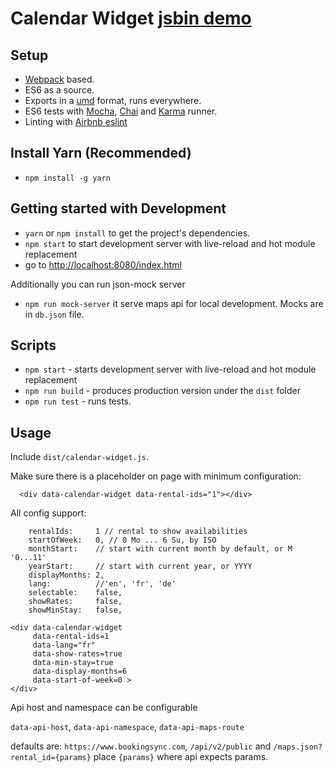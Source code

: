 # Calendar Widget [jsbin demo](http://jsbin.com/tiqicahupu/edit?js,output)

## Setup
* [Webpack](webpack.github.io) based.
* ES6 as a source.
* Exports in a [umd](https://github.com/umdjs/umd) format, runs everywhere.
* ES6 tests with [Mocha](http://mochajs.org/), [Chai](http://chaijs.com/) and [Karma](https://karma-runner.github.io/1.0/index.html) runner.
* Linting with [Airbnb eslint](https://github.com/airbnb/javascript/tree/master/packages/eslint-config-airbnb-base)

## Install Yarn (Recommended)
* `npm install -g yarn`

## Getting started with Development
* `yarn` or `npm install` to get the project's dependencies.
* `npm start` to start development server with live-reload and hot module replacement
* go to [http://localhost:8080/index.html](http://localhost:8080/index.html)

Additionally you can run json-mock server
* `npm run mock-server` it serve maps api for local development. Mocks are in `db.json` file.

## Scripts
* `npm start` - starts development server with live-reload and hot module replacement
* `npm run build` - produces production version under the `dist` folder
* `npm run test` - runs tests.


## Usage

Include `dist/calendar-widget.js`.

Make sure there is a placeholder on page with minimum configuration:
```
  <div data-calendar-widget data-rental-ids="1"></div>
```

All config support:
 
```
    rentalIds:     1 // rental to show availabilities
    startOfWeek:   0, // 0 Mo ... 6 Su, by ISO
    monthStart:    // start with current month by default, or M '0...11'
    yearStart:     // start with current year, or YYYY
    displayMonths: 2,
    lang:          //'en', 'fr', 'de'
    selectable:    false,
    showRates:     false,
    showMinStay:   false,
```

```
<div data-calendar-widget
     data-rental-ids=1
     data-lang="fr"
     data-show-rates=true
     data-min-stay=true
     data-display-months=6
     data-start-of-week=0 >
</div>
```

Api host and namespace can be configurable

`data-api-host`,  `data-api-namespace`, `data-api-maps-route`

defaults are: `https://www.bookingsync.com`, `/api/v2/public` and `/maps.json?rental_id={params}`
place `{params}` where api expects params.


